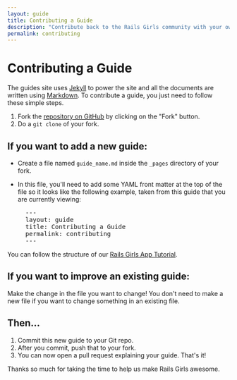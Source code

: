 ```yaml
---
layout: guide
title: Contributing a Guide
description: "Contribute back to the Rails Girls community with your own guide!"
permalink: contributing
---
```


# Contributing a Guide

The guides site uses [Jekyll](https://github.com/mojombo/jekyll) to power the site and all the documents are written using [Markdown](https://daringfireball.net/projects/markdown/). To contribute a guide, you just need to follow these simple steps.

1. Fork the [repository on GitHub](https://github.com/railsgirls/railsgirls.github.com) by clicking on the "Fork" button.
2. Do a `git clone` of your fork.

## If you want to add a new guide:

- Create a file named `guide_name.md` inside the `_pages` directory of your fork.
- In this file, you'll need to add some YAML front matter at the top of the file so it looks like the following example, taken from this guide that you are currently viewing:

    <pre>
    ---
    layout: guide
    title: Contributing a Guide
    permalink: contributing
    ---</pre>

You can follow the structure of our [Rails Girls App Tutorial](https://github.com/railsgirls/railsgirls.github.com/blob/master/_pages/app.md).

## If you want to improve an existing guide:
Make the change in the file you want to change! You don't need to make a new file if you want to change something in an existing file.

## Then...

1. Commit this new guide to your Git repo.
2. After you commit, push that to your fork.
3. You can now open a pull request explaining your guide. That's it!

Thanks so much for taking the time to help us make Rails Girls awesome.
